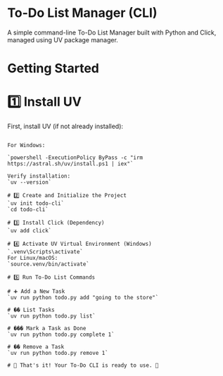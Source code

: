 # To-Do List Manager (CLI)
A simple command-line To-Do List Manager built with Python and Click, managed using UV package manager.

# Getting Started

# 1️⃣ Install UV
First, install UV (if not already installed):

```curl -LsSf https://astral.sh/uv/install.sh | sh

For Windows:

`powershell -ExecutionPolicy ByPass -c "irm https://astral.sh/uv/install.ps1 | iex"`

Verify installation:
`uv --version`

# 2️⃣ Create and Initialize the Project
`uv init todo-cli`
`cd todo-cli`

# 3️⃣ Install Click (Dependency)
`uv add click`

# 4️⃣ Activate UV Virtual Environment (Windows)
`.venv\Scripts\activate`
For Linux/macOS:
`source.venv/bin/activate`

# 5️⃣ Run To-Do List Commands

# ➕ Add a New Task
`uv run python todo.py add "going to the store"`

# �� List Tasks
`uv run python todo.py list`

# ���️ Mark a Task as Done
`uv run python todo.py complete 1`

# ��️ Remove a Task
`uv run python todo.py remove 1`

# 🎉 That's it! Your To-Do CLI is ready to use. 🚀

